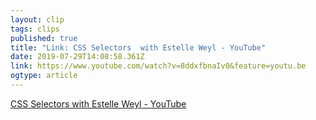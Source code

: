 ```yaml
---
layout: clip 
tags: clips 
published: true 
title: "Link: CSS Selectors  with Estelle Weyl - YouTube" 
date: 2019-07-29T14:08:58.361Z 
link: https://www.youtube.com/watch?v=8ddxfbnaIv0&feature=youtu.be 
ogtype: article 
---
```

[CSS Selectors  with Estelle Weyl - YouTube](https://www.youtube.com/watch?v=8ddxfbnaIv0&feature=youtu.be) 
